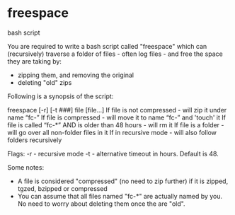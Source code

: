 # freespace
bash script

You are required to write a bash script called "freespace" which can (recursively) traverse a folder of files - often log files - and free the space they are taking by:
- zipping them, and removing the original
- deleting "old" zips

Following is a synopsis of the script:

freespace [-r] [-t ###] file [file...]
If file is not compressed - will zip it under name “fc-<origname>”
If file is compressed - will move it to name “fc-<origname>” and 'touch' it
If file is called “fc-*” AND is older than 48 hours - will rm it
If file is a folder - will go over all non-folder files in it
If in recursive mode - will also follow folders recursively

Flags:
-r - recursive mode
-t - alternative timeout in hours. Default is 48.

Some notes:
- A file is considered "compressed" (no need to zip further) if it is zipped, tgzed, bzipped or compressed
- You can assume that all files named "fc-*" are actually named by you. No need to worry about deleting them once the are "old".
